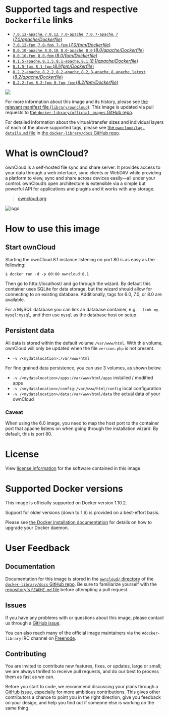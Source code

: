# Supported tags and respective `Dockerfile` links

-	[`7.0.12-apache`, `7.0.12`, `7.0-apache`, `7.0`, `7-apache`, `7` (*7.0/apache/Dockerfile*)](https://github.com/docker-library/owncloud/blob/b318418b76633d0e4a057f68c966213fb11ae2c8/7.0/apache/Dockerfile)
-	[`7.0.12-fpm`, `7.0-fpm`, `7-fpm` (*7.0/fpm/Dockerfile*)](https://github.com/docker-library/owncloud/blob/b318418b76633d0e4a057f68c966213fb11ae2c8/7.0/fpm/Dockerfile)
-	[`8.0.10-apache`, `8.0.10`, `8.0-apache`, `8.0` (*8.0/apache/Dockerfile*)](https://github.com/docker-library/owncloud/blob/b318418b76633d0e4a057f68c966213fb11ae2c8/8.0/apache/Dockerfile)
-	[`8.0.10-fpm`, `8.0-fpm` (*8.0/fpm/Dockerfile*)](https://github.com/docker-library/owncloud/blob/b318418b76633d0e4a057f68c966213fb11ae2c8/8.0/fpm/Dockerfile)
-	[`8.1.5-apache`, `8.1.5`, `8.1-apache`, `8.1` (*8.1/apache/Dockerfile*)](https://github.com/docker-library/owncloud/blob/b318418b76633d0e4a057f68c966213fb11ae2c8/8.1/apache/Dockerfile)
-	[`8.1.5-fpm`, `8.1-fpm` (*8.1/fpm/Dockerfile*)](https://github.com/docker-library/owncloud/blob/b318418b76633d0e4a057f68c966213fb11ae2c8/8.1/fpm/Dockerfile)
-	[`8.2.2-apache`, `8.2.2`, `8.2-apache`, `8.2`, `8-apache`, `8`, `apache`, `latest` (*8.2/apache/Dockerfile*)](https://github.com/docker-library/owncloud/blob/b318418b76633d0e4a057f68c966213fb11ae2c8/8.2/apache/Dockerfile)
-	[`8.2.2-fpm`, `8.2-fpm`, `8-fpm`, `fpm` (*8.2/fpm/Dockerfile*)](https://github.com/docker-library/owncloud/blob/b318418b76633d0e4a057f68c966213fb11ae2c8/8.2/fpm/Dockerfile)

[![](https://badge.imagelayers.io/owncloud:latest.svg)](https://imagelayers.io/?images=owncloud:7.0.12-apache,owncloud:7.0.12-fpm,owncloud:8.0.10-apache,owncloud:8.0.10-fpm,owncloud:8.1.5-apache,owncloud:8.1.5-fpm,owncloud:8.2.2-apache,owncloud:8.2.2-fpm)

For more information about this image and its history, please see [the relevant manifest file (`library/owncloud`)](https://github.com/docker-library/official-images/blob/master/library/owncloud). This image is updated via pull requests to [the `docker-library/official-images` GitHub repo](https://github.com/docker-library/official-images).

For detailed information about the virtual/transfer sizes and individual layers of each of the above supported tags, please see [the `owncloud/tag-details.md` file](https://github.com/docker-library/docs/blob/master/owncloud/tag-details.md) in [the `docker-library/docs` GitHub repo](https://github.com/docker-library/docs).

# What is ownCloud?

ownCloud is a self-hosted file sync and share server. It provides access to your data through a web interface, sync clients or WebDAV while providing a platform to view, sync and share across devices easily—all under your control. ownCloud’s open architecture is extensible via a simple but powerful API for applications and plugins and it works with any storage.

> [owncloud.org](https://owncloud.org/)

![logo](https://raw.githubusercontent.com/docker-library/docs/9d36b4ed7cabc35dbd3849272ba2bd7abe482172/owncloud/logo.png)

# How to use this image

## Start ownCloud

Starting the ownCloud 8.1 instance listening on port 80 is as easy as the following:

```console
$ docker run -d -p 80:80 owncloud:8.1
```

Then go to http://localhost/ and go through the wizard. By default this container uses SQLite for data storage, but the wizard should allow for connecting to an existing database. Additionally, tags for 6.0, 7.0, or 8.0 are available.

For a MySQL database you can link an database container, e.g. `--link my-mysql:mysql`, and then use `mysql` as the database host on setup.

## Persistent data

All data is stored within the default volume `/var/www/html`. With this volume, ownCloud will only be updated when the file `version.php` is not present.

-	`-v /<mydatalocation>:/var/www/html`

For fine grained data persistence, you can use 3 volumes, as shown below.

-	`-v /<mydatalocation>/apps:/var/www/html/apps` installed / modified apps
-	`-v /<mydatalocation>/config:/var/www/html/config` local configuration
-	`-v /<mydatalocation>/data:/var/www/html/data` the actual data of your ownCloud

### Caveat

When using the 6.0 image, you need to map the host port to the container port that apache listens on when going through the installation wizard. By default, this is port 80.

# License

View [license information](https://owncloud.org/contribute/agreement/) for the software contained in this image.

# Supported Docker versions

This image is officially supported on Docker version 1.10.2.

Support for older versions (down to 1.6) is provided on a best-effort basis.

Please see [the Docker installation documentation](https://docs.docker.com/installation/) for details on how to upgrade your Docker daemon.

# User Feedback

## Documentation

Documentation for this image is stored in the [`owncloud/` directory](https://github.com/docker-library/docs/tree/master/owncloud) of the [`docker-library/docs` GitHub repo](https://github.com/docker-library/docs). Be sure to familiarize yourself with the [repository's `README.md` file](https://github.com/docker-library/docs/blob/master/README.md) before attempting a pull request.

## Issues

If you have any problems with or questions about this image, please contact us through a [GitHub issue](https://github.com/docker-library/owncloud/issues).

You can also reach many of the official image maintainers via the `#docker-library` IRC channel on [Freenode](https://freenode.net).

## Contributing

You are invited to contribute new features, fixes, or updates, large or small; we are always thrilled to receive pull requests, and do our best to process them as fast as we can.

Before you start to code, we recommend discussing your plans through a [GitHub issue](https://github.com/docker-library/owncloud/issues), especially for more ambitious contributions. This gives other contributors a chance to point you in the right direction, give you feedback on your design, and help you find out if someone else is working on the same thing.
